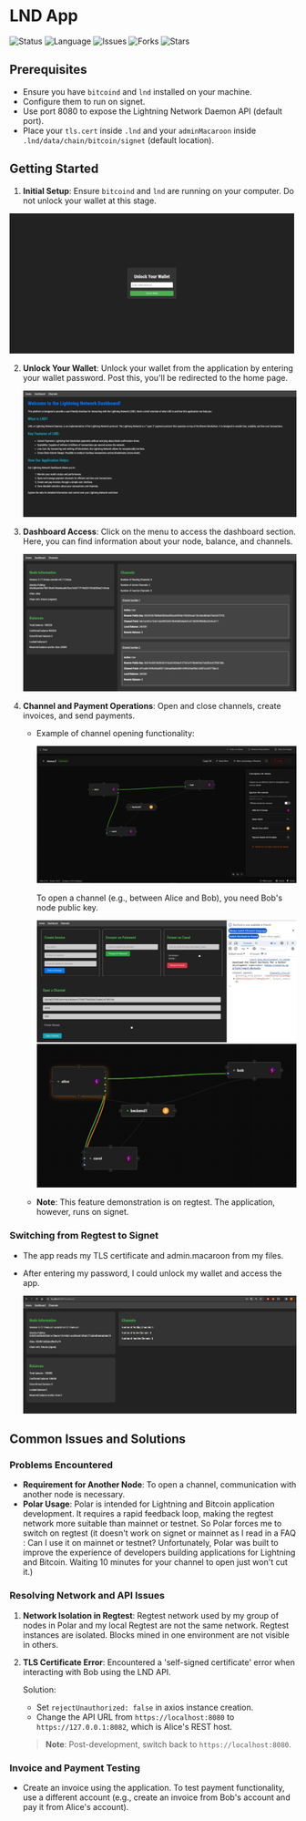 # LND App

![Status](https://img.shields.io/badge/status-done-gree)
![Language](https://img.shields.io/badge/language-TS-blue)
![Issues](https://img.shields.io/github/issues/Sacha924/LND-app)
![Forks](https://img.shields.io/github/forks/Sacha924/LND-app)
![Stars](https://img.shields.io/github/stars/Sacha924/LND-app)

## Prerequisites
- Ensure you have `bitcoind` and `lnd` installed on your machine.
- Configure them to run on signet.
- Use port 8080 to expose the Lightning Network Daemon API (default port).
- Place your `tls.cert` inside `.lnd` and your `adminMacaroon` inside `.lnd/data/chain/bitcoin/signet` (default location).

## Getting Started
1. **Initial Setup**: Ensure `bitcoind` and `lnd` are running on your computer. Do not unlock your wallet at this stage.

<img src="img/UnlockWallet.JPG" alt="UnlockWallet Page" width="500"/>

2. **Unlock Your Wallet**: Unlock your wallet from the application by entering your wallet password. Post this, you'll be redirected to the home page.

   ![Home Page](img/Accueil.JPG)

3. **Dashboard Access**: Click on the menu to access the dashboard section. Here, you can find information about your node, balance, and channels.

   ![Dashboard](img/Dashboard.JPG)

4. **Channel and Payment Operations**: Open and close channels, create invoices, and send payments.

   - Example of channel opening functionality:

     ![Channel Opening](img/PolarBefore.JPG)

     To open a channel (e.g., between Alice and Bob), you need Bob's node public key.

     ![Open a Channel](img/OpenAChannel.JPG)
     ![After Opening Channel](img/PolarAfter.JPG)

   - **Note**: This feature demonstration is on regtest. The application, however, runs on signet.

### Switching from Regtest to Signet
- The app reads my TLS certificate and admin.macaroon from my files.
- After entering my password, I could unlock my wallet and access the app.

  ![Dashboard on Signet](img/DashboardSignet.JPG)

## Common Issues and Solutions

### Problems Encountered
- **Requirement for Another Node**: To open a channel, communication with another node is necessary.
- **Polar Usage**: Polar is intended for Lightning and Bitcoin application development. It requires a rapid feedback loop, making the regtest network more suitable than mainnet or testnet. So Polar forces me to switch on regtest (it doesn't work on signet or mainnet as I read in a FAQ : Can I use it on mainnet or testnet? Unfortunately, Polar was built to improve the experience of developers building applications for Lightning and Bitcoin. Waiting 10 minutes for your channel to open just won't cut it.)

### Resolving Network and API Issues
1. **Network Isolation in Regtest**: Regtest network used by my group of nodes in Polar and my local Regtest are not the same network. Regtest instances are isolated. Blocks mined in one environment are not visible in others.
2. **TLS Certificate Error**: Encountered a 'self-signed certificate' error when interacting with Bob using the LND API.

   Solution: 
   - Set `rejectUnauthorized: false` in axios instance creation.
   - Change the API URL from `https://localhost:8080` to `https://127.0.0.1:8082`, which is Alice's REST host.

   > **Note**: Post-development, switch back to `https://localhost:8080`.

### Invoice and Payment Testing
- Create an invoice using the application. To test payment functionality, use a different account (e.g., create an invoice from Bob's account and pay it from Alice's account).